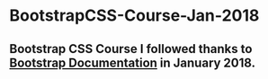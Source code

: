 # BootstrapCSS-Course-Jan-2018

## Bootstrap CSS Course I followed thanks to [Bootstrap Documentation](https://getbootstrap.com/docs/3.4/css) in January 2018.
